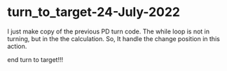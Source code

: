 # turn_to_target-24-July-2022

I just make copy of the previous PD turn code. The while loop is not in turning, but in the the calculation. So, It handle the change position in this action. 

end turn to target!!!



